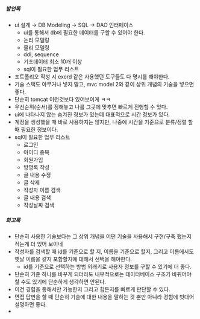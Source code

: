 ##### 발언록
- ui 설계 → DB Modeling → SQL → DAO 인터페이스
	- ui를 통해서 db에 필요한 데이터를 구할 수 있어야 한다.
	- 논리 모델링
	- 물리 모델링
	- ddl, sequence
	- 기초데이터 최소 10개 이상
	- sql이 필요한 업무 리스트
- 포트폴리오 작성 시 exerd 같은 사용했던 도구들도 다 명시를 해야한다.
- 기술 스택도 아무거나 넣지 말고, mvc model 2와 같이 상위 개념의 기술을 넣으면 좋다. 
- 단순히 tomcat 이런것보다 있어보이게 ㅋㅋ
- 우선순위(순서)를 정해놓고 나를 그곳에 맞추면 빠르게 진행할 수 있다.
- ui에 나타나지 않는 숨겨진 정보가 있는데 대표적으로 시간 정보가 있다.
- 계정을 생성했을 때 바로 사용하지는 않지만, 나중에 시간을 기준으로 분류/정렬 할 때 필요한 정보이다.
- sql이 필요한 업무 리스트
	- 로그인
	- 아이디 중복
	- 회원가입
	- 방명록 작성
	- 글 내용 수정
	- 글 삭제
	- 작성자 이름 검색
	- 글 내용 검색
	- 작성날짜 검색


##### 회고록
- 단순히 사용한 기술보다는 그 상위 개념을 어떤 기술을 사용해서 구현/구축 했는지 적는게 더 있어 보이네 
- 작성자를 검색할 때 id를 기준으로 할 지, 이름을 기준으로 할지, 그리고 이름에서도 옛날 이름을 같지 포함할지에 대해서 선택을 해야한다.
	- id를 기준으로 선택하는 방법 외래키로 사용자 정보를 구할 수 있기에 더 좋다.
- 단순히 기준 하나를 바꾸게 되더라도 내부적으로는 데이터베이스 구조가 바뀌어야 할 수도 있기에 단순하게 생각하면 안된다.
- 이건 경험을 통해서만 가능한지 그리고 힘든지를 빠르게 판단할 수 있다.
- 면접 답변을 할 때 단순히 기술에 대한 내용을 말하는 것 뿐만 아니라 경험에 빗대어 설명하면 좋다.
- 